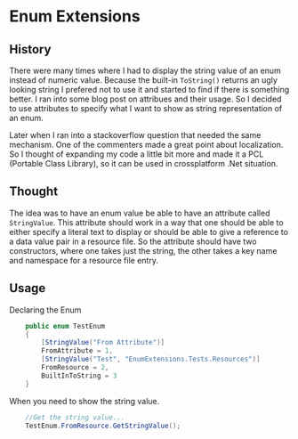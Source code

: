 # Enum Extensions

## History

There were many times where I had to display the string value of an enum instead of numeric value.  Because the built-in ```ToString()``` returns an ugly looking string I prefered not to use it and started to find if there is something better. I ran into some blog post on attribues and their usage.  So I decided to use attributes to specify what I want to show as string representation of an enum.

Later when I ran into a stackoverflow question that needed the same mechanism. One of the commenters made a great point about localization.  So I thought of expanding my code a little bit more and made it a PCL (Portable Class Library), so it can be used in crossplatform .Net situation.

## Thought
The idea was to have an enum value be able to have an attribute called ```StringValue```.  This attribute should work in a way that one should be able to either specify a literal text to display or should be able to give a reference to a data value pair in a resource file.  So the attribute should have two constructors, where one takes just the string, the other takes a key name and namespace for a resource file entry.

## Usage

Declaring the Enum
```csharp
	public enum TestEnum
	{
		[StringValue("From Attribute")]
		FromAttribute = 1,
		[StringValue("Test", "EnumExtensions.Tests.Resources")]
		FromResource = 2,
		BuiltInToString = 3
	}
```
When you need to show the string value.
```csharp	
	//Get the string value...
	TestEnum.FromResource.GetStringValue();
	
```
